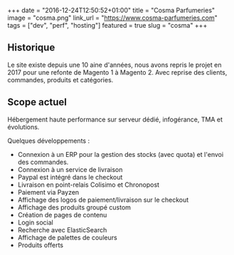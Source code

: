 +++
date = "2016-12-24T12:50:52+01:00"
title = "Cosma Parfumeries"
image = "cosma.png"
link_url = "https://www.cosma-parfumeries.com"
tags = ["dev", "perf", "hosting"]
featured = true
slug = "cosma"
+++

## Historique

Le site existe depuis une 10 aine d'années, nous avons repris le projet en 2017 pour
une refonte de Magento 1 à Magento 2. Avec reprise des clients, commandes, produits
et catégories. 

## Scope actuel

Hébergement haute performance sur serveur dédié, infogérance, TMA et évolutions.

Quelques développements :

- Connexion à un ERP pour la gestion des stocks (avec quota) et l'envoi des commandes.
- Connexion à un service de livraison
- Paypal est intégré dans le checkout
- Livraison en point-relais Colisimo et Chronopost
- Paiement via Payzen
- Affichage des logos de paiement/livraison sur le checkout
- Affichage des produits groupé custom
- Création de pages de contenu
- Login social
- Recherche avec ElasticSearch
- Affichage de palettes de couleurs
- Produits offerts